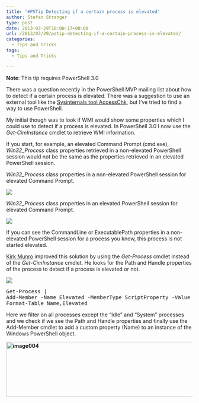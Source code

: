 ```yaml
---
title: '#PSTip Detecting if a certain process is elevated'
author: Stefan Stranger
type: post
date: 2013-03-29T18:00:17+00:00
url: /2013/03/29/pstip-detecting-if-a-certain-process-is-elevated/
categories:
  - Tips and Tricks
tags:
  - Tips and Tricks

---
```

**Note**: This tip requires PowerShell 3.0

There was a question recently in the PowerShell MVP mailing list about how to detect if a certain process is elevated. There was a suggestion to use an external tool like the [Sysinternals tool AccessChk][1], but I&#8217;ve tried to find a way to use PowerShell.

My initial though was to look if WMI would show some properties which I could use to detect if a process is elevated. In PowerShell 3.0 I now use the _Get-CimInstance_ cmdlet to retrieve WMI information.

If you start, for example, an elevated Command Prompt (cmd.exe), _Win32_Process_ class properties retrieved in a non-elevated PowerShell session would not be the same as the properties retrieved in an elevated PowerShell session.

_Win32_Process_ class properties in a non-elevated PowerShell session for elevated Command Prompt.

![](/images/image1tip.png)

_Win32_Process_ class properties in an elevated PowerShell session for elevated Command Prompt.

![](/images/image3tip.jpg)

If you can see the CommandLine or ExecutablePath properties in a non-elevated PowerShell session for a process you know, this process is not started elevated.

[Kirk Munro][2] improved this solution by using the _Get-Process_ cmdlet instead of the _Get-CimInstance_ cmdlet. He looks for the Path and Handle properties of the process to detect if a process is elevated or not.

![](/images/image4tip.jpg)

<pre class="brush: powershell; title: ; notranslate" title="">Get-Process |
Add-Member -Name Elevated -MemberType ScriptProperty -Value {if ($this.Name -in @('Idle','System')) {$null} else {-not $this.Path -and -not $this.Handle} } -PassThru |
Format-Table Name,Elevated
</pre>

Here we filter on all processes except the “Idle” and “System” processes and we check if we see the Path and Handle properties and finally use the Add-Member cmdlet to add a custom property (Name) to an instance of the Windows PowerShell object.

**<a href="http://104.131.21.239/wp-content/uploads/2013/03/image004.jpg" rel="lightbox[6130]"><img alt="image004" src="http://104.131.21.239/wp-content/uploads/2013/03/image004.jpg" width="624" height="148" /></a>**

[1]: http://technet.microsoft.com/en-us/sysinternals/bb664922.aspx
[2]: https://twitter.com/poshoholic
